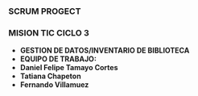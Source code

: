 ### SCRUM PROGECT

### MISION TIC CICLO 3

- <strong>GESTION DE DATOS/INVENTARIO DE BIBLIOTECA</strong> 
- <strong>EQUIPO DE TRABAJO:</strong> 
- <strong>Daniel Felipe Tamayo Cortes</strong> 
- <strong>Tatiana Chapeton</strong> 
- <strong>Fernando Villamuez</strong>



